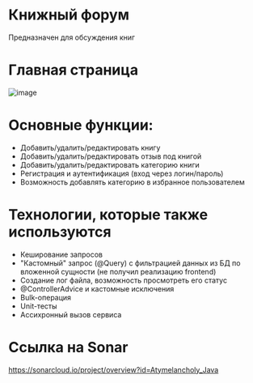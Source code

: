 # Книжный форум
Предназначен для обсуждения книг

# Главная страница

![image](https://github.com/user-attachments/assets/2096ce16-ddb7-456b-a83d-396f80c2d9e1)

# Основные функции:
- Добавить/удалить/редактировать книгу
- Добавить/удалить/редактировать отзыв под книгой
- Добавить/удалить/редактировать категорию книги
- Регистрация и аутентификация (вход через логин/пароль)
- Возможность добавлять категорию в избранное пользователем

# Технологии, которые также используются
- Кеширование запросов
- "Кастомный" запрос (@Query) с фильтрацией данных из БД по вложенной сущности (не получил реализацию frontend)
- Создание лог файла, возможность просмотреть его статус
- @ControllerAdvice и кастомные исключения
- Bulk-операция
- Unit-тесты
- Ассихронный вызов сервиса

# Ссылка на Sonar
https://sonarcloud.io/project/overview?id=Atymelancholy_Java
